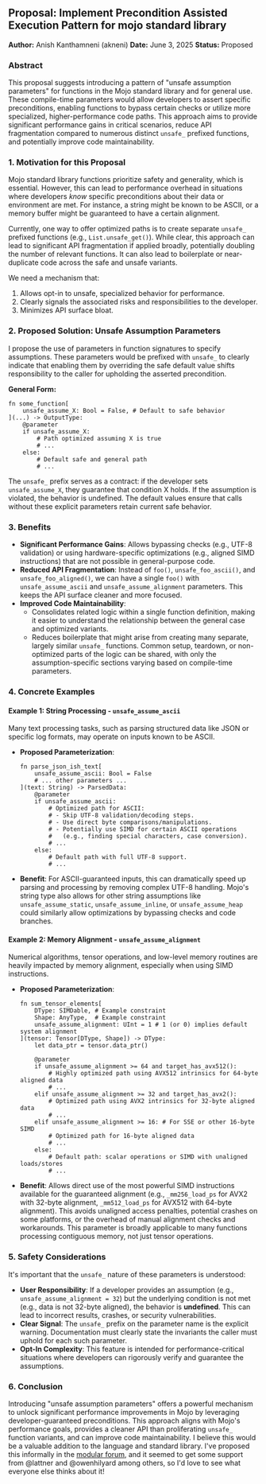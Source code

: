 ## Proposal: Implement Precondition Assisted Execution Pattern for mojo standard library 

**Author:** Anish Kanthamneni (akneni)
**Date:** June 3, 2025
**Status:** Proposed

### Abstract

This proposal suggests introducing a pattern of "unsafe assumption parameters" for functions in the Mojo standard library and for general use. These compile-time parameters would allow developers to assert specific preconditions, enabling functions to bypass certain checks or utilize more specialized, higher-performance code paths. This approach aims to provide significant performance gains in critical scenarios, reduce API fragmentation compared to numerous distinct `unsafe_` prefixed functions, and potentially improve code maintainability.

### 1. Motivation for this Proposal
Mojo standard library functions prioritize safety and generality, which is essential. However, this can lead to performance overhead in situations where developers *know* specific preconditions about their data or environment are met. For instance, a string might be known to be ASCII, or a memory buffer might be guaranteed to have a certain alignment.

Currently, one way to offer optimized paths is to create separate `unsafe_` prefixed functions (e.g., `List.unsafe_get()`). While clear, this approach can lead to significant API fragmentation if applied broadly, potentially doubling the number of relevant functions. It can also lead to boilerplate or near-duplicate code across the safe and unsafe variants.

We need a mechanism that:
1.  Allows opt-in to unsafe, specialized behavior for performance.
2.  Clearly signals the associated risks and responsibilities to the developer.
3.  Minimizes API surface bloat.


### 2. Proposed Solution: Unsafe Assumption Parameters

I propose the use of parameters in function signatures to specify assumptions. These parameters would be prefixed with `unsafe_` to clearly indicate that enabling them by overriding the safe default value shifts responsibility to the caller for upholding the asserted precondition.

**General Form:**

```mojo
fn some_function[
    unsafe_assume_X: Bool = False, # Default to safe behavior
](...) -> OutputType:
    @parameter
    if unsafe_assume_X:
        # Path optimized assuming X is true
        # ...
    else:
        # Default safe and general path
        # ...
```

The `unsafe_` prefix serves as a contract: if the developer sets `unsafe_assume_X`, they guarantee that condition X holds. If the assumption is violated, the behavior is undefined. The default values ensure that calls without these explicit parameters retain current safe behavior.

### 3. Benefits

* **Significant Performance Gains**: Allows bypassing checks (e.g., UTF-8 validation) or using hardware-specific optimizations (e.g., aligned SIMD instructions) that are not possible in general-purpose code.
* **Reduced API Fragmentation**: Instead of `foo()`, `unsafe_foo_ascii()`, and `unsafe_foo_aligned()`, we can have a single `foo()` with `unsafe_assume_ascii` and `unsafe_assume_alignment` parameters. This keeps the API surface cleaner and more focused.
* **Improved Code Maintainability**:
    * Consolidates related logic within a single function definition, making it easier to understand the relationship between the general case and optimized variants.
    * Reduces boilerplate that might arise from creating many separate, largely similar `unsafe_` functions. Common setup, teardown, or non-optimized parts of the logic can be shared, with only the assumption-specific sections varying based on compile-time parameters.

### 4. Concrete Examples

#### Example 1: String Processing - `unsafe_assume_ascii`

Many text processing tasks, such as parsing structured data like JSON or specific log formats, may operate on inputs known to be ASCII.

* **Proposed Parameterization**:
    ```mojo
    fn parse_json_ish_text[
        unsafe_assume_ascii: Bool = False
        # ... other parameters ...
    ](text: String) -> ParsedData:
        @parameter
        if unsafe_assume_ascii:
            # Optimized path for ASCII:
            # - Skip UTF-8 validation/decoding steps.
            # - Use direct byte comparisons/manipulations.
            # - Potentially use SIMD for certain ASCII operations 
            #   (e.g., finding special characters, case conversion).
            # ...
        else:
            # Default path with full UTF-8 support.
            # ...
    ```
* **Benefit**: For ASCII-guaranteed inputs, this can dramatically speed up parsing and processing by removing complex UTF-8 handling. Mojo's string type also allows for other string assumptions like `unsafe_assume_static`, `unsafe_assume_inline`, or `unsafe_assume_heap` could similarly allow optimizations by bypassing checks and code branches. 

#### Example 2: Memory Alignment - `unsafe_assume_alignment`

Numerical algorithms, tensor operations, and low-level memory routines are heavily impacted by memory alignment, especially when using SIMD instructions.

* **Proposed Parameterization**:
    ```mojo
    fn sum_tensor_elements[
        DType: SIMDable, # Example constraint
        Shape: AnyType,  # Example constraint
        unsafe_assume_alignment: UInt = 1 # 1 (or 0) implies default system alignment
    ](tensor: Tensor[DType, Shape]) -> DType:
        let data_ptr = tensor.data_ptr()

        @parameter
        if unsafe_assume_alignment >= 64 and target_has_avx512():
            # Highly optimized path using AVX512 intrinsics for 64-byte aligned data
            # ...
        elif unsafe_assume_alignment >= 32 and target_has_avx2():
            # Optimized path using AVX2 intrinsics for 32-byte aligned data
            # ...
        elif unsafe_assume_alignment >= 16: # For SSE or other 16-byte SIMD
            # Optimized path for 16-byte aligned data
            # ...
        else:
            # Default path: scalar operations or SIMD with unaligned loads/stores
            # ...
    ```
* **Benefit**: Allows direct use of the most powerful SIMD instructions available for the guaranteed alignment (e.g., `_mm256_load_ps` for AVX2 with 32-byte alignment, `_mm512_load_ps` for AVX512 with 64-byte alignment). This avoids unaligned access penalties, potential crashes on some platforms, or the overhead of manual alignment checks and workarounds. This parameter is broadly applicable to many functions processing contiguous memory, not just tensor operations.

### 5. Safety Considerations

It's important that the `unsafe_` nature of these parameters is understood:
* **User Responsibility**: If a developer provides an assumption (e.g., `unsafe_assume_alignment = 32`) but the underlying condition is not met (e.g., data is not 32-byte aligned), the behavior is **undefined**. This can lead to incorrect results, crashes, or security vulnerabilities.
* **Clear Signal**: The `unsafe_` prefix on the parameter name is the explicit warning. Documentation must clearly state the invariants the caller must uphold for each such parameter.
* **Opt-In Complexity**: This feature is intended for performance-critical situations where developers can rigorously verify and guarantee the assumptions.

### 6. Conclusion

Introducing "unsafe assumption parameters" offers a powerful mechanism to unlock significant performance improvements in Mojo by leveraging developer-guaranteed preconditions. This approach aligns with Mojo's performance goals, provides a cleaner API than proliferating `unsafe_` function variants, and can improve code maintainability. I believe this would be a valuable addition to the language and standard library. I've proposed this informally in the [modular forum](https://forum.modular.com/t/precondition-based-optimization-library-design-proposal/1568/3), and it seemed to get some support from @lattner and @owenhilyard among others, so I'd love to see what everyone else thinks about it!



